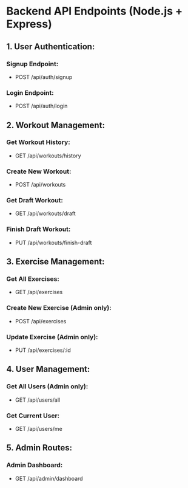 # Backend API Endpoints (Node.js + Express)

## 1. User Authentication:

### Signup Endpoint:
- POST /api/auth/signup

### Login Endpoint:
- POST /api/auth/login

## 2. Workout Management:

### Get Workout History:
- GET /api/workouts/history

### Create New Workout:
- POST /api/workouts

### Get Draft Workout:
- GET /api/workouts/draft

### Finish Draft Workout:
- PUT /api/workouts/finish-draft

## 3. Exercise Management:

### Get All Exercises:
- GET /api/exercises

### Create New Exercise (Admin only):
- POST /api/exercises

### Update Exercise (Admin only):
- PUT /api/exercises/:id

## 4. User Management:

### Get All Users (Admin only):
- GET /api/users/all

### Get Current User:
- GET /api/users/me

## 5. Admin Routes:

### Admin Dashboard:
- GET /api/admin/dashboard
